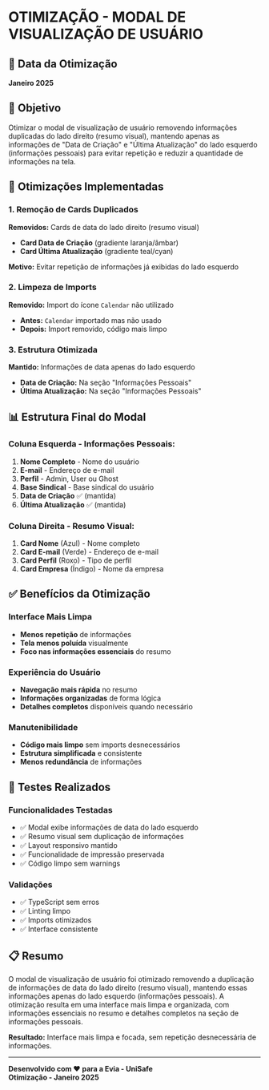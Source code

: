 # OTIMIZAÇÃO - MODAL DE VISUALIZAÇÃO DE USUÁRIO

## 📅 Data da Otimização
**Janeiro 2025**

## 🎯 Objetivo
Otimizar o modal de visualização de usuário removendo informações duplicadas do lado direito (resumo visual), mantendo apenas as informações de "Data de Criação" e "Última Atualização" do lado esquerdo (informações pessoais) para evitar repetição e reduzir a quantidade de informações na tela.

## 🔧 Otimizações Implementadas

### **1. Remoção de Cards Duplicados**
**Removidos:** Cards de data do lado direito (resumo visual)
- **Card Data de Criação** (gradiente laranja/âmbar)
- **Card Última Atualização** (gradiente teal/cyan)

**Motivo:** Evitar repetição de informações já exibidas do lado esquerdo

### **2. Limpeza de Imports**
**Removido:** Import do ícone `Calendar` não utilizado
- **Antes:** `Calendar` importado mas não usado
- **Depois:** Import removido, código mais limpo

### **3. Estrutura Otimizada**
**Mantido:** Informações de data apenas do lado esquerdo
- **Data de Criação:** Na seção "Informações Pessoais"
- **Última Atualização:** Na seção "Informações Pessoais"

## 📊 Estrutura Final do Modal

### **Coluna Esquerda - Informações Pessoais:**
1. **Nome Completo** - Nome do usuário
2. **E-mail** - Endereço de e-mail
3. **Perfil** - Admin, User ou Ghost
4. **Base Sindical** - Base sindical do usuário
5. **Data de Criação** ✅ (mantida)
6. **Última Atualização** ✅ (mantida)

### **Coluna Direita - Resumo Visual:**
1. **Card Nome** (Azul) - Nome completo
2. **Card E-mail** (Verde) - Endereço de e-mail
3. **Card Perfil** (Roxo) - Tipo de perfil
4. **Card Empresa** (Índigo) - Nome da empresa

## ✅ Benefícios da Otimização

### **Interface Mais Limpa**
- **Menos repetição** de informações
- **Tela menos poluída** visualmente
- **Foco nas informações essenciais** do resumo

### **Experiência do Usuário**
- **Navegação mais rápida** no resumo
- **Informações organizadas** de forma lógica
- **Detalhes completos** disponíveis quando necessário

### **Manutenibilidade**
- **Código mais limpo** sem imports desnecessários
- **Estrutura simplificada** e consistente
- **Menos redundância** de informações

## 🧪 Testes Realizados

### **Funcionalidades Testadas**
- ✅ Modal exibe informações de data do lado esquerdo
- ✅ Resumo visual sem duplicação de informações
- ✅ Layout responsivo mantido
- ✅ Funcionalidade de impressão preservada
- ✅ Código limpo sem warnings

### **Validações**
- ✅ TypeScript sem erros
- ✅ Linting limpo
- ✅ Imports otimizados
- ✅ Interface consistente

## 📋 Resumo

O modal de visualização de usuário foi otimizado removendo a duplicação de informações de data do lado direito (resumo visual), mantendo essas informações apenas do lado esquerdo (informações pessoais). A otimização resulta em uma interface mais limpa e organizada, com informações essenciais no resumo e detalhes completos na seção de informações pessoais.

**Resultado:** Interface mais limpa e focada, sem repetição desnecessária de informações.

---

**Desenvolvido com ❤️ para a Evia - UniSafe**  
**Otimização - Janeiro 2025**
